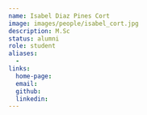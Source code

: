```yaml
---
name: Isabel Diaz Pines Cort
image: images/people/isabel_cort.jpg
description: M.Sc
status: alumni
role: student
aliases:
  - 
links: 
  home-page: 
  email: 
  github: 
  linkedin: 
---
```

